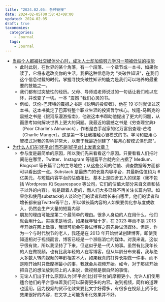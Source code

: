 ```yaml
---
title: "2024.02.05: 各种链接"
date: 2024-02-05T00:58:43+08:00
updated: 2024-02-05
draft: true
taxonomies:
  categories:
    - Journal
  tags:
    - Journal
---
```


- [当每个人都被社交媒体分心时，成功人士却加倍努力学习一项被低估的技能 ](https://www.linkedin.com/pulse/while-everyone-distracted-social-media-successful-people-simmons-1e/)
  - 此时此刻，在世界的某个角落，有一个段落、一个章节或一本书，如果你读了，它将永远改变你的生活。我把这种信息称为 "突破性知识"，在我们这个信息过载的时代，掌握寻找突破性知识的能力是我们可以培养的最重要的技能之一。
  - 我们都有过突破性的经历。父母、导师或老师说过的一句话让我们难以忘怀，并改变了一切。一本 "震撼 "我们心灵的书。
  - 例如，沃伦-巴菲特的震撼之书是《聪明的投资者》，他在 19 岁时就读过这本书。这本书奠定了巴菲特整个职业生涯的投资哲学核心。埃隆-马斯克的震撼之书是《银河系漫游指南》，他说这本书帮助他提出了更大的问题，从而思考如何解决世界上更大的问题。我最近的震撼之书是《穷查理宝典》（Poor Charlie's Almanack），作者是白手起家的亿万富翁查理-芒格（Charlie Munger）。这是第一本让我接触心智模式的书。学习和应用心智模式对我的影响非常大，以至于我最近创建了 "每月心智模式俱乐部"。
- [为什么人们在[坏平台]而不是[好平台]上发表文章？](https://danluu.com/why-video/)
  - 参与度是最简单的原因，所以我们先来看看这个原因。只要看看人们把时间花在哪里，Twitter、Instagram 等短篇平台就完全占据了 Medium、Blogspot 等长篇平台的主导地位；从这些公司的估值、调查数据等方面都可以看出这一点。Substack 是最热门的长篇内容平台，其最新估值约为 6 亿美元，与短篇内容平台的估值相比，基本上是四舍五入的误差（我不包括 Wordpress 和 Squarespace 等公司，它们的估值大部分来自文章和帖子以外的内容）。钱是跟着人走的，而人们大多已经不再关注长篇内容。如果你和使用substack的人谈论他们的读者和增长来自哪里，他们的读者和增长都来自Twitter等平台，所以做长篇内容的人如果要优化参与度或收入，仍然会生产大量的短篇内容
  - 朋友的理由可能是第二个最简单的理由。很多人身边的人在用什么，他们就会用什么。实事求是地说，如果我年轻十岁，在 2023 年而不是 2013 年开始在网上做事，我很可能会在尝试博客之前先尝试流媒体。但是，作为一个与时代脱节的老人，我还是在 2013 年开始尝试创建博客，即使我知道相对于视频而言，博客已经是一个濒临消亡的媒体。对我来说，这似乎很有效，所以我坚持了下来，但这似乎是一代人的事。虽然有比我年长的人在做视频，也有比我年轻的人在写博客，但从年龄分布来看，我与绝大多数人转向视频的年龄相差不大，如果我真的打算长期做一件事，而不是刚开始时只做摩擦最小的事，我就会从视频开始。如今，对于那些开始把自己的想法放到网上的人来说，做视频是很自然的事情。
  - 无论人们出于什么原因认为[坏平台]比[好平台]的摩擦更小，允许人们使用适合他们的平台意味着我们可以获得更多的内容。说到视频，同样的道理也适用，因为视频的货币化效果要比文字好得多，有很多在视频上货币化效果很好的内容，在文字上可能货币化效果并不好。
